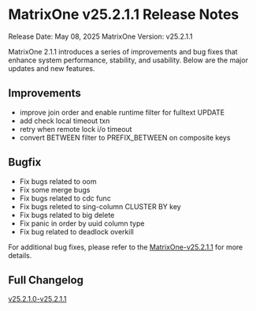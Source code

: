 # **MatrixOne v25.2.1.1 Release Notes**

Release Date: May 08, 2025
MatrixOne Version: v25.2.1.1

MatrixOne 2.1.1 introduces a series of improvements and bug fixes that enhance system performance, stability, and usability. Below are the major updates and new features.

## Improvements

- improve join order and enable runtime filter for fulltext UPDATE
- add check local timeout txn
- retry when remote lock i/o timeout
- convert BETWEEN filter to PREFIX_BETWEEN on composite keys

## Bugfix

- Fix bugs related to oom
- Fix some merge bugs
- Fix bugs related to cdc func
- Fix bugs releted to sing-column CLUSTER BY key
- Fix bugs related to big delete
- Fix panic in order by uuid column type
- Fix bug related to deadlock overkill

For additional bug fixes, please refer to the [MatrixOne-v25.2.1.1](https://github.com/matrixorigin/matrixone/releases/tag/v2.0.3) for more details.

## Full Changelog

[v25.2.1.0-v25.2.1.1](https://github.com/matrixorigin/matrixone/compare/v2.1.0...v2.1.1)